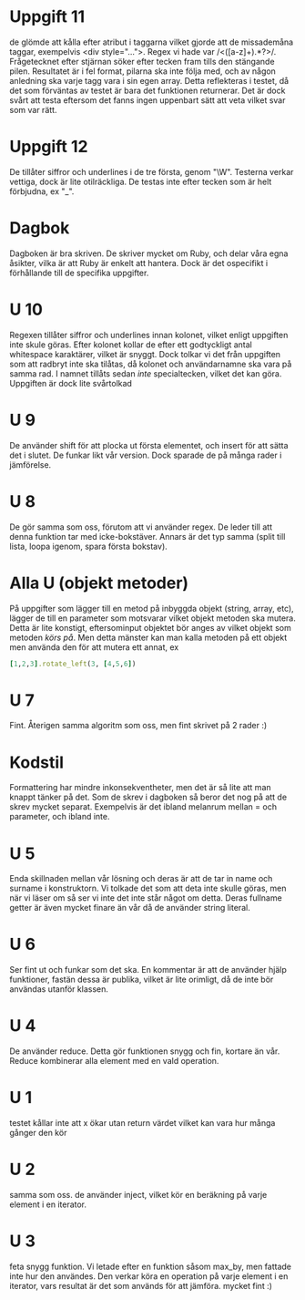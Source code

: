 # Uppgift 11
de glömde att kålla efter atribut i taggarna vilket gjorde att de missademåna taggar, exempelvis \<div style="...">. Regex vi hade var /<([a-z]+).*?>/. Frågetecknet efter stjärnan söker efter tecken fram tills den stängande pilen. Resultatet är i fel format, pilarna ska inte följa med, och av någon anledning ska varje tagg vara i sin egen array. Detta reflekteras i testet, då det som förväntas av testet är bara det funktionen returnerar. Det är dock svårt att testa eftersom det fanns ingen uppenbart sätt att veta vilket svar som var rätt.

# Uppgift 12
De tillåter siffror och underlines i de tre första, genom "\W". Testerna verkar vettiga, dock är lite otilräckliga. De testas inte efter tecken som är helt förbjudna, ex "_".  

# Dagbok
Dagboken är bra skriven. De skriver mycket om Ruby, och delar våra egna åsikter, vilka är att Ruby är enkelt att hantera. Dock är det ospecifikt i förhållande till de specifika uppgifter.

# U 10
Regexen tillåter siffror och underlines innan kolonet, vilket enligt uppgiften inte skule göras. Efter kolonet kollar de efter ett godtyckligt antal whitespace karaktärer, vilket är snyggt. Dock tolkar vi det från uppgiften som att radbryt inte ska tilåtas, då kolonet och användarnamne ska vara på samma rad. I namnet tillåts sedan _inte_ specialtecken, vilket det kan göra. Uppgiften är dock lite svårtolkad

# U 9
De använder shift för att plocka ut första elementet, och insert för att sätta det i slutet. De funkar likt vår version. Dock sparade de på många rader i jämförelse.

# U 8
De gör samma som oss, förutom att vi använder regex. De leder till att denna funktion tar med icke-bokstäver. Annars är det typ samma (split till lista, loopa igenom, spara första bokstav).


# Alla U (objekt metoder)
På uppgifter som lägger till en metod på inbyggda objekt (string, array, etc), lägger de till en parameter som motsvarar vilket objekt metoden ska mutera. Detta är lite konstigt, eftersominput objektet bör anges av vilket objekt som metoden _körs på_. Men detta mänster kan man kalla metoden på ett objekt men använda den för att mutera ett annat, ex 
```ruby
[1,2,3].rotate_left(3, [4,5,6])
```

# U 7
Fint. Återigen samma algoritm som oss, men fint skrivet på 2 rader :)
# Kodstil
Formattering har mindre inkonsekventheter, men det är så lite att man knappt tänker på det. Som de skrev i dagboken så beror det nog på att de skrev mycket separat. Exempelvis är det ibland melanrum mellan = och parameter, och ibland inte.

# U 5
Enda skillnaden mellan vår lösning och deras är att de tar in name och surname i konstruktorn. Vi tolkade det som att deta inte skulle göras, men när vi läser om så ser vi inte det inte står något om detta. Deras fullname getter är även mycket finare än vår då de använder string literal.

# U 6
Ser fint ut och funkar som det ska. En kommentar är att de använder hjälp funktioner, fastän dessa är publika, vilket är lite orimligt, då de inte bör användas utanför klassen.

# U 4
De använder reduce. Detta gör funktionen snygg och fin, kortare än vår. Reduce kombinerar alla element med en vald operation. 
# U 1
testet kållar inte att x ökar utan return värdet vilket kan vara hur många gånger den kör

# U 2
samma som oss. de använder inject, vilket kör en beräkning på varje element i en iterator.

# U 3
feta snygg funktion. Vi letade efter en funktion såsom max_by, men fattade inte hur den användes. Den verkar köra en operation på varje element i en iterator, vars resultat är det som används för att jämföra. mycket fint :)